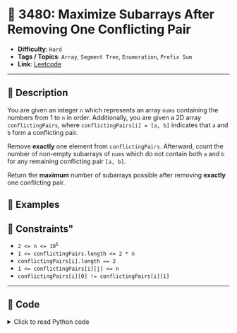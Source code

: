 # 🧩 3480: Maximize Subarrays After Removing One Conflicting Pair

- **Difficulty**: `Hard`
- **Tags / Topics**: `Array`, `Segment Tree`, `Enumeration`, `Prefix Sum`
- **Link**: [Leetcode](https://leetcode.com/problems/maximize-subarrays-after-removing-one-conflicting-pair/)

---

## 📜 Description

<p>You are given an integer <code>n</code> which represents an array <code>nums</code> containing the numbers from 1 to <code>n</code> in order. Additionally, you are given a 2D array <code>conflictingPairs</code>, where <code>conflictingPairs[i] = [a, b]</code> indicates that <code>a</code> and <code>b</code> form a conflicting pair.</p>

<p>Remove <strong>exactly</strong> one element from <code>conflictingPairs</code>. Afterward, count the number of <span data-keyword="subarray-nonempty">non-empty subarrays</span> of <code>nums</code> which do not contain both <code>a</code> and <code>b</code> for any remaining conflicting pair <code>[a, b]</code>.</p>

<p>Return the <strong>maximum</strong> number of subarrays possible after removing <strong>exactly</strong> one conflicting pair.</p>




## 🧪 Examples



## 📌 Constraints"
<ul>
	<li><code>2 &lt;= n &lt;= 10<sup>5</sup></code></li>
	<li><code>1 &lt;= conflictingPairs.length &lt;= 2 * n</code></li>
	<li><code>conflictingPairs[i].length == 2</code></li>
	<li><code>1 &lt;= conflictingPairs[i][j] &lt;= n</code></li>
	<li><code>conflictingPairs[i][0] != conflictingPairs[i][1]</code></li>
</ul>



---
<!--- code section starts -->
## 🧠 Code



<details>
<summary>Click to read Python code</summary>

```python
class Solution:
    def maxSubarrays(self, n: int, conflictingPairs: List[List[int]]) -> int:
        limits = defaultdict(list)
        for a, b in conflictingPairs:
            limits[max(a, b)].append(min(a, b))

        res, left = 0, [0, 0]
        afterRemoval = [0] * (n + 1)

        for r in range(1, n + 1):
            for l in limits[r]:
                if l > left[0]:
                    left[1] = left[0]
                    left[0] = l
                elif l > left[1]:
                    left[1] = l
            res += r - left[0]
            afterRemoval[left[0]] += left[0] - left[1]
        return res + max(afterRemoval)

```

</details>
    

<!--- code section ends -->
